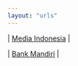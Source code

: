 ```yaml
---
layout: "urls"
---
```


| [Media Indonesia](https://mediaindonesia.com/) |

| [Bank Mandiri](https://bankmandiri.co.id/) |

